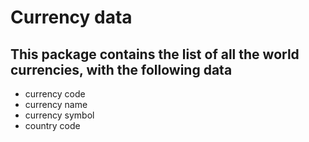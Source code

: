 # Currency data

## This package contains the list of all the world currencies, with the following data

- currency code
- currency name
- currency symbol
- country code
